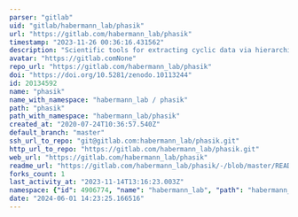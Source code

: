 ```yaml
---
parser: "gitlab"
uid: "gitlab/habermann_lab/phasik"
url: "https://gitlab.com/habermann_lab/phasik"
timestamp: "2023-11-26 00:36:16.431562"
description: "Scientific tools for extracting cyclic data via hierarchical clustering"
avatar: "https://gitlab.comNone"
repo_url: "https://gitlab.com/habermann_lab/phasik"
doi: "https://doi.org/10.5281/zenodo.10113244"
id: 20134592
name: "phasik"
name_with_namespace: "habermann_lab / phasik"
path: "phasik"
path_with_namespace: "habermann_lab/phasik"
created_at: "2020-07-24T10:36:57.540Z"
default_branch: "master"
ssh_url_to_repo: "git@gitlab.com:habermann_lab/phasik.git"
http_url_to_repo: "https://gitlab.com/habermann_lab/phasik.git"
web_url: "https://gitlab.com/habermann_lab/phasik"
readme_url: "https://gitlab.com/habermann_lab/phasik/-/blob/master/README.md"
forks_count: 1
last_activity_at: "2023-11-14T13:16:23.003Z"
namespace: {"id": 4906774, "name": "habermann_lab", "path": "habermann_lab", "kind": "group", "full_path": "habermann_lab", "parent_id": null, "avatar_url": null, "web_url": "https://gitlab.com/groups/habermann_lab"}
date: "2024-06-01 14:23:25.166516"
---
```

